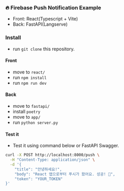 ### 🔥 Firebase Push Notification Example 
- Front: React(Typescript + Vite)
- Back: FastAPI(Langserve)


### Install 
* run `git clone` this repository.

#### Front
- move to `react/`
- run `npm install`
- run `npm run dev`

#### Back
- move to `fastapi/`
- install `poetry`
- move to `app/`
- run `python server.py`

#### Test it
- Test it using command below or FastAPI Swagger.
```bash
curl -X POST http://localhost:8000/push \
  -H "Content-Type: application/json" \
  -d '{
    "title": "안녕하세요!",
    "body": "React 앱으로부터 푸시가 왔어요. 성공! 🎉",
    "token": "YOUR_TOKEN"
}'
```
